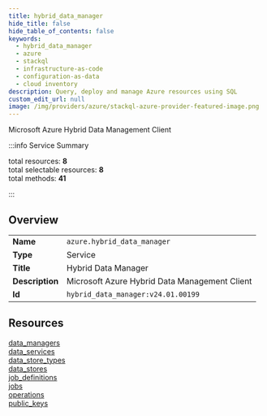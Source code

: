 ```yaml
---
title: hybrid_data_manager
hide_title: false
hide_table_of_contents: false
keywords:
  - hybrid_data_manager
  - azure
  - stackql
  - infrastructure-as-code
  - configuration-as-data
  - cloud inventory
description: Query, deploy and manage Azure resources using SQL
custom_edit_url: null
image: /img/providers/azure/stackql-azure-provider-featured-image.png
---
```

Microsoft Azure Hybrid Data Management Client  
    
:::info Service Summary

<div class="row">
<div class="providerDocColumn">
<span>total resources:&nbsp;<b>8</b></span><br />
<span>total selectable resources:&nbsp;<b>8</b></span><br />
<span>total methods:&nbsp;<b>41</b></span><br />
</div>
</div>

:::

## Overview
<table><tbody>
<tr><td><b>Name</b></td><td><code>azure.hybrid_data_manager</code></td></tr>
<tr><td><b>Type</b></td><td>Service</td></tr>
<tr><td><b>Title</b></td><td>Hybrid Data Manager</td></tr>
<tr><td><b>Description</b></td><td>Microsoft Azure Hybrid Data Management Client</td></tr>
<tr><td><b>Id</b></td><td><code>hybrid_data_manager:v24.01.00199</code></td></tr>
</tbody></table>

## Resources
<div class="row">
<div class="providerDocColumn">
<a href="/providers/azure/hybrid_data_manager/data_managers/">data_managers</a><br />
<a href="/providers/azure/hybrid_data_manager/data_services/">data_services</a><br />
<a href="/providers/azure/hybrid_data_manager/data_store_types/">data_store_types</a><br />
<a href="/providers/azure/hybrid_data_manager/data_stores/">data_stores</a><br />
</div>
<div class="providerDocColumn">
<a href="/providers/azure/hybrid_data_manager/job_definitions/">job_definitions</a><br />
<a href="/providers/azure/hybrid_data_manager/jobs/">jobs</a><br />
<a href="/providers/azure/hybrid_data_manager/operations/">operations</a><br />
<a href="/providers/azure/hybrid_data_manager/public_keys/">public_keys</a><br />
</div>
</div>
